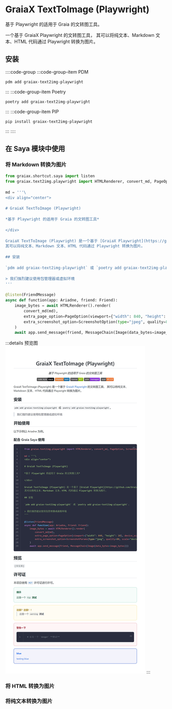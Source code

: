 # GraiaX TextToImage (Playwright)

基于 Playwright 的适用于 Graia 的文转图工具。

<project-info
    name="graiax-text2img-playwright"
    license="MIT"
    version="v0.3.0"
    author="BlueGlassBlock、Red_lnn"
    repoUser="GraiaCommunity"
    repoName="graiax-text2img-playwright"
/>

一个基于 GraiaX Playwright 的文转图工具， 其可以将纯文本、Markdown 文本、HTML 代码通过 Playwright 转换为图片。

## 安装

::::code-group
:::code-group-item PDM

```bash
pdm add graiax-text2img-playwright
```

:::
:::code-group-item Poetry

```bash
poetry add graiax-text2img-playwright
```

:::
:::code-group-item PIP

```bash
pip install graiax-text2img-playwright
```

:::
::::

## 在 Saya 模块中使用

### 将 Markdown 转换为图片

```python
from graiax.shortcut.saya import listen
from graiax.text2img.playwright import HTMLRenderer, convert_md, PageOption, ScreenshotOption

md = '''\
<div align="center">

# GraiaX TextToImage (Playwright)

*基于 Playwright 的适用于 Graia 的文转图工具*

</div>

GraiaX TextToImage (Playwright) 是一个基于 [GraiaX Playwright](https://github.com/GraiaCommunity/graiax-playwright) 的文转图工具，
其可以将纯文本、Markdown 文本、HTML 代码通过 Playwright 转换为图片。

## 安装

`pdm add graiax-text2img-playwright` 或 `poetry add graiax-text2img-playwright`。

> 我们强烈建议使用包管理器或虚拟环境
'''

@listen(FriendMessage)
async def function(app: Ariadne, friend: Friend):
    image_bytes = await HTMLRenderer().render(
        convert_md(md),
        extra_page_option=PageOption(viewport={"width": 840, "height": 10}, device_scale_factor=1.5),
        extra_screenshot_option=ScreenshotOption(type="jpeg", quality=80, scale="device"),
    )
    await app.send_message(friend, MessageChain(Image(data_bytes=image_bytes)))
```

:::details 预览图
![preview](https://raw.githubusercontent.com/GraiaCommunity/graiax-text2img-playwright/master/preview.jpg)
:::

### 将 HTML 转换为图片

<loading/>

### 将纯文本转换为图片

<loading/>
